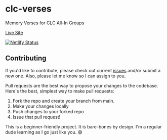 # clc-verses
Memory Verses for CLC All-In Groups

[Live Site](https://clc-verses.netlify.app/)

[![Netlify Status](https://api.netlify.com/api/v1/badges/cf36e717-6f83-4b8b-8197-926e6919d1ab/deploy-status)](https://app.netlify.com/sites/clc-verses/deploys)

## Contributing

If you'd like to contribute, please check out current [issues](https://github.com/sieis/clc-verses/issues) and/or submit a new one. Also, please let me know so I can assign to you.

Pull requests are the best way to propose your changes to the codebase. Here's the best, simplest way to make pull requests:

1. Fork the repo and create your branch from main.
1. Make your changes locally
1. Push changes to your forked repo
1. Issue that pull request!

This is a beginner-friendly project. It is bare-bones by design. I'm a regular dude learning as I go just like you. 😄
